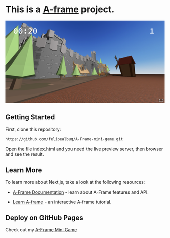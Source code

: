 # This is a [A-frame](https://aframe.io) project.

![Imagem](assets/A-frame-mini-game.png)


## Getting Started

First, clone this repository:

```bash
https://github.com/felipealbuq/A-Frame-mini-game.git
```

Open the file index.html and you need the live preview server, then browser and see the result.

## Learn More

To learn more about Next.js, take a look at the following resources:

- [A-Frame Documentation](https://aframe.io/docs/1.5.0/introduction/) - learn about A-Frame features and API.

- [Learn A-frame](https://aframe.io/examples/showcase/helloworld/) - an interactive A-frame tutorial.


## Deploy on GitHub Pages

Check out my [A-Frame Mini Game](https://felipealbuq.github.io/A-Frame-mini-game/)
